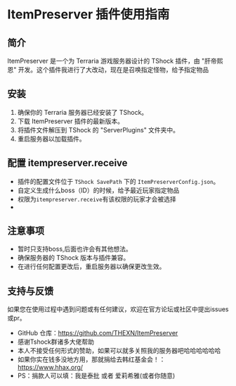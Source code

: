 # ItemPreserver 插件使用指南

## 简介
ItemPreserver 是一个为 Terraria 游戏服务器设计的 TShock 插件，由 "肝帝熙恩" 开发。这个插件我进行了大改动，现在是召唤指定怪物，给予指定物品

## 安装
1. 确保你的 Terraria 服务器已经安装了 TShock。
2. 下载 ItemPreserver 插件的最新版本。
3. 将插件文件解压到 TShock 的 "ServerPlugins" 文件夹中。
4. 重启服务器以加载插件。

## 配置 itempreserver.receive
- 插件的配置文件位于 `TShock SavePath` 下的 `ItemPreserverConfig.json`。
- 自定义生成什么boss（ID）的时候，给予最近玩家指定物品
- 权限为`itempreserver.receive`有该权限的玩家才会被选择
- 
## 注意事项
- 暂时只支持boss,后面也许会有其他想法。
- 确保服务器的 TShock 版本与插件兼容。
- 在进行任何配置更改后，重启服务器以确保更改生效。


## 支持与反馈
如果您在使用过程中遇到问题或有任何建议，欢迎在官方论坛或社区中提出issues或pr。
- GitHub 仓库：https://github.com/THEXN/ItemPreserver
- 感谢Tshock群诸多大佬帮助
- 本人不接受任何形式的赞助，如果可以就多关照我的服务器吧哈哈哈哈哈哈
- 如果你实在钱多没地方用，那就捐给去韩红基金会！：https://www.hhax.org/
- PS：捐款人可以填：我是泰批 或者 爱莉希雅(或者你随意)
